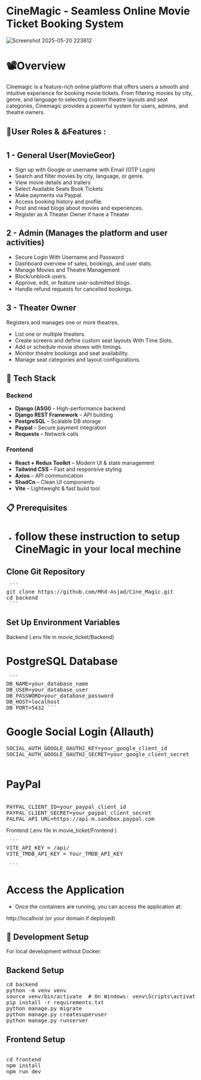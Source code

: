 # CineMagic - Seamless Online Movie Ticket Booking System

![Screenshot 2025-05-20 223612](https://github.com/user-attachments/assets/1d9bb155-f5a5-444c-bb29-77c89af03a76)

# 📽️Overview


Cinemagic is a feature-rich online platform that offers users a smooth and intuitive experience for booking movie tickets. From filtering movies by city, genre, and language to selecting custom theatre layouts and seat categories, Cinemagic provides a powerful system for users, admins, and theatre owners.

## 👥User Roles & ♨️Features :


## 1 - General User(MovieGeor)

* Sign up with Google or username with Email (OTP Login)
* Search and filter movies by city, language, or genre.
* View movie details and trailers
* Select Available Seats Book Tickets
* Make payments via Paypal.
* Access booking history and profile.
* Post and read blogs about movies and experiences.
* Register as A Theater Owner if have a Theater

## 2 - Admin (Manages the platform and user activities)

* Secure Login With Username and Password
* Dashboard overview of sales, bookings, and user stats.
* Manage Movies and Theatre Management
* Block/unblock users.
* Approve, edit, or feature user-submitted blogs.
* Handle refund requests for cancelled bookings.

## 3 - Theater Owner

Registers and manages one or more theatres.
* List one or multiple theaters.
* Create screens and define custom seat layouts With Time Slots.
* Add or schedule movie shows with timings.
* Monitor theatre bookings and seat availability.
* Manage seat categories and layout configurations.


## 🧰 Tech Stack

### Backend
- **Django (ASGI)** – High-performance backend
- **Django REST Framework** – API building
- **PostgreSQL** – Scalable DB storage
- **Paypal** – Secure payment integration
- **Requests** – Network calls

### Frontend
- **React + Redux Toolkit** – Modern UI & state management
- **Tailwind CSS** – Fast and responsive styling
- **Axios** – API communication
- **ShadCn** – Clean UI components
- **Vite** – Lightweight & fast build tool

## 📋 Prerequisites

- # follow these instruction to setup CineMagic in your local mechine


## Clone Git Repository

<pre lang="markdown"> ```
git clone https://github.com/Mhd-Asjad/Cine_Magic.git
cd backend
 ``` </pre>
 
## Set Up Environment Variables

Backend (.env file in movie_ticket/Backend)

# PostgreSQL Database

<pre lang="markdown"> ```
DB_NAME=your_database_name
DB_USER=your_database_user
DB_PASSWORD=your_database_password
DB_HOST=localhost
DB_PORT=5432 ``` </pre>

# Google Social Login (Allauth)

<pre lang="markdown">
SOCIAL_AUTH_GOOGLE_OAUTH2_KEY=your_google_client_id
SOCIAL_AUTH_GOOGLE_OAUTH2_SECRET=your_google_client_secret
 </pre>
# PayPal

<pre lang="markdown">
  
PAYPAL_CLIENT_ID=your_paypal_client_id
PAYPAL_CLIENT_SECRET=your_paypal_client_secret
PALPAL_API_URL=https://api-m.sandbox.paypal.com  
</pre>

Frontend (.env file in movie_ticket/Frontend )
<pre lang="markdown"> ```
VITE_API_KEY = /api/
VITE_TMDB_API_KEY = Your_TMDB_API_KEY

 ``` </pre>

# Access the Application
- Once the containers are running, you can access the application at:

http://localhost (or your domain if deployed)

## 🧪 Development Setup
For local development without Docker:

## Backend Setup
<pre lang="markdown">
cd backend
python -m venv venv
source venv/bin/activate  # On Windows: venv\Scripts\activate
pip install -r requirements.txt
python manage.py migrate
python manage.py createsuperuser
python manage.py runserver
</pre>
## Frontend Setup
<pre lang="markdown"> 
cd frontend
npm install
npm run dev
</pre>

  

